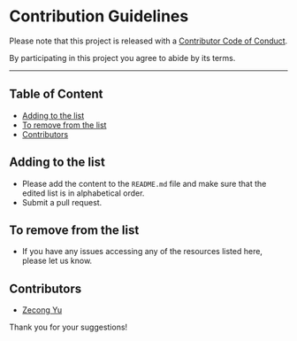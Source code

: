 # Contribution Guidelines

Please note that this project is released with a [Contributor Code of Conduct](code-of-conduct.md). 

By participating in this project you agree to abide by its terms.

---

## Table of Content

- [Adding to the list](#adding-to-the-list)
- [To remove from the list](#to-remove-from-the-list)
- [Contributors](#contributors)

## Adding to the list

- Please add the content to the `README.md` file and make sure that the edited list is in alphabetical order.
- Submit a pull request.

## To remove from the list

- If you have any issues accessing any of the resources listed here, please let us know.

## Contributors

- [Zecong Yu](https://github.com/yuzec)

Thank you for your suggestions!

